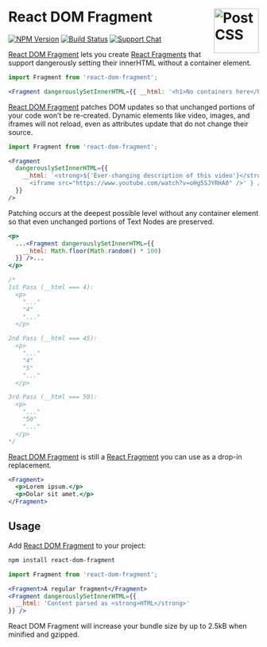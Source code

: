 # React DOM Fragment [<img src="https://jonathantneal.github.io/react-logo.svg" alt="PostCSS" width="90" height="90" align="right">][React DOM Fragment]

[![NPM Version][npm-img]][npm-url]
[![Build Status][cli-img]][cli-url]
[![Support Chat][git-img]][git-url]

[React DOM Fragment] lets you create [React Fragments] that support dangerously
setting their innerHTML without a container element.

```jsx
import Fragment from 'react-dom-fragment';

<Fragment dangerouslySetInnerHTML={{ __html: '<h1>No containers here</h1>' }} />
```

[React DOM Fragment] patches DOM updates so that unchanged portions of your
code won’t be re-created. Dynamic elements like video, images, and iframes will
not reload, even as attributes update that do not change their source.

```jsx
import Fragment from 'react-dom-fragment';

<Fragment
  dangerouslySetInnerHTML={{
    __html: `<strong>${'Ever-changing description of this video'}</strong>:
      <iframe src="https://www.youtube.com/watch?v=oHg5SJYRHA0" />' } />`
  }}
/>
```

Patching occurs at the deepest possible level without any container element
so that even unchanged portions of Text Nodes are preserved.

```jsx
<p>
  ...<Fragment dangerouslySetInnerHTML={{
    __html: Math.floor(Math.random() * 100)
  }} />...
</p>

/*
1st Pass (__html === 4):
  <p>
    "..."
    "4"
    "..."
  </p>

2nd Pass (__html === 45):
  <p>
    "..."
    "4"
    "5"
    "..."
  </p>

3rd Pass (__html === 50):
  <p>
    "..."
    "50"
    "..."
  </p>
*/
```

[React DOM Fragment] is still a [React Fragment][React Fragments] you can use
as a drop-in replacement.

```jsx
<Fragment>
  <p>Lorem ipsum.</p>
  <p>Dolar sit amet.</p>
</Fragment>
```

## Usage

Add [React DOM Fragment] to your project:

```bash
npm install react-dom-fragment
```

```jsx
import Fragment from 'react-dom-fragment';

<Fragment>A regular fragment</Fragment>
<Fragment dangerouslySetInnerHTML={{
  __html: 'Content parsed as <strong>HTML</strong>'
}} />
```

React DOM Fragment will increase your bundle size by up to 2.5kB when minified
and gzipped.

[React DOM Fragment]: https://github.com/jonathantneal/react-dom-fragment
[React Fragments]: https://reactjs.org/docs/fragments.html

[cli-img]: https://img.shields.io/travis/jonathantneal/react-dom-fragment/master.svg
[cli-url]: https://travis-ci.org/jonathantneal/react-dom-fragment
[git-img]: https://img.shields.io/badge/support-chat-blue.svg
[git-url]: https://gitter.im/postcss/postcss
[npm-img]: https://img.shields.io/npm/v/react-dom-fragment.svg
[npm-url]: https://www.npmjs.com/package/react-dom-fragment
